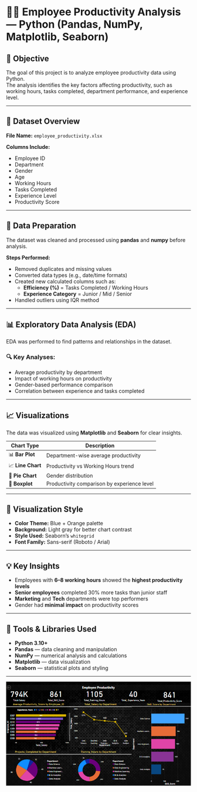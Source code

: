 # 👨‍💻 Employee Productivity Analysis — Python (Pandas, NumPy, Matplotlib, Seaborn)

## 🎯 Objective
The goal of this project is to analyze employee productivity data using Python.  
The analysis identifies the key factors affecting productivity, such as working hours, tasks completed, department performance, and experience level.

---

## 📂 Dataset Overview
**File Name:** `employee_productivity.xlsx`

**Columns Include:**
- Employee ID  
- Department  
- Gender  
- Age  
- Working Hours  
- Tasks Completed  
- Experience Level  
- Productivity Score  

---

## 🧹 Data Preparation
The dataset was cleaned and processed using **pandas** and **numpy** before analysis.

**Steps Performed:**
- Removed duplicates and missing values  
- Converted data types (e.g., date/time formats)  
- Created new calculated columns such as:
  - **Efficiency (%)** = Tasks Completed / Working Hours  
  - **Experience Category** = Junior / Mid / Senior  
- Handled outliers using IQR method  

---

## 📊 Exploratory Data Analysis (EDA)
EDA was performed to find patterns and relationships in the dataset.

### 🔍 Key Analyses:
- Average productivity by department  
- Impact of working hours on productivity  
- Gender-based performance comparison  
- Correlation between experience and tasks completed  

---

## 📈 Visualizations
The data was visualized using **Matplotlib** and **Seaborn** for clear insights.

| Chart Type         | Description                                |
|--------------------|--------------------------------------------|
| 📊 **Bar Plot**   | Department-wise average productivity        |
| 📈 **Line Chart** | Productivity vs Working Hours trend         |
| 🍩 **Pie Chart**  | Gender distribution                         |
| 🎯 **Boxplot**    | Productivity comparison by experience level |

---

## 🎨 Visualization Style
- **Color Theme:** Blue + Orange palette  
- **Background:** Light gray for better chart contrast  
- **Style Used:** Seaborn’s `whitegrid`  
- **Font Family:** Sans-serif (Roboto / Arial)  

---

## 💡 Key Insights
- Employees with **6–8 working hours** showed the **highest productivity levels**  
- **Senior employees** completed 30% more tasks than junior staff  
- **Marketing** and **Tech** departments were top performers  
- Gender had **minimal impact** on productivity scores  

---

## 🧰 Tools & Libraries Used
- **Python 3.10+**  
- **Pandas** — data cleaning and manipulation  
- **NumPy** — numerical analysis and calculations  
- **Matplotlib** — data visualization  
- **Seaborn** — statistical plots and styling  

---


![image alt](https://github.com/Daniyal07420/Python_Employee-Productivity/blob/main/Employee%20productivity(python).png?raw=true)
